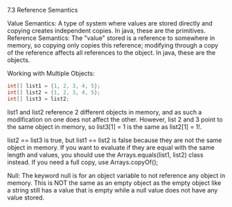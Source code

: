 7.3 Reference Semantics

Value Semantics: A type of system where values are stored directly and copying creates independent copies. In java, these are the primitives.
Reference Semantics: The "value" stored is a reference to somewhere in memory, so copying only copies this reference; modifying through a copy of the reference affects all references to the object. In java, these are the objects.

Working with Multiple Objects:
```java
int[] list1 = {1, 2, 3, 4, 5};
int[] list2 = {1, 2, 3, 4, 5};
int[] list3 = list2;
```
list1 and list2 reference 2 different objects in memory, and as such a modification on one does not affect the other. However, list 2 and 3 point to the same object in memory, so list3[1] = 1 is the same as list2[1] = 1!.

list2 == list3 is true, but list1 == list2 is false because they are not the same object in memory. If you want to evaluate if they are equal with the same length and values, you should use the Arrays.equals(list1, list2) class instead. If you need a full copy, use Arrays.copyOf();

Null: The keyword null is for an object variable to not reference any object in memory. This is NOT the same as an empty object as the empty object like a string still has a value that is empty while a null value does not have any value stored.